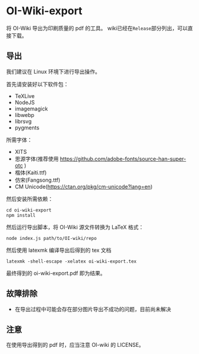 # OI-Wiki-export

将 OI-Wiki 导出为印刷质量的 pdf 的工具。
wiki已经在`Release`部分列出，可以直接下载。

## 导出

我们建议在 Linux 环境下进行导出操作。

首先请安装好以下软件包：

- TeXLive
- NodeJS
- imagemagick
- libwebp
- librsvg
- pygments

所需字体：

- XITS
- 思源字体(推荐使用 https://github.com/adobe-fonts/source-han-super-otc )
- 楷体(Kaiti.ttf)
- 仿宋(Fangsong.ttf)
- CM Unicode(https://ctan.org/pkg/cm-unicode?lang=en)

然后安装所需依赖：

```
cd oi-wiki-export
npm install
```
然后运行导出脚本，将 OI-Wiki 源文件转换为 LaTeX 格式：

```
node index.js path/to/OI-wiki/repo
```

然后使用 latexmk 编译导出后得到的 tex 文档

```
latexmk -shell-escape -xelatex oi-wiki-export.tex
```

最终得到的 oi-wiki-export.pdf 即为结果。

## 故障排除

- 在导出过程中可能会存在部分图片导出不成功的问题，目前尚未解决

## 注意

在使用导出得到的 pdf 时，应当注意 OI-wiki 的 LICENSE。
